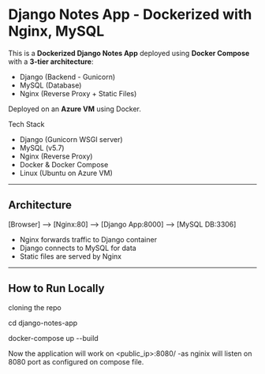 #  Django Notes App - Dockerized with Nginx, MySQL

This is a **Dockerized Django Notes App** deployed using **Docker Compose** with a **3-tier architecture**:

-  Django (Backend - Gunicorn)
-  MySQL (Database)
-  Nginx (Reverse Proxy + Static Files)

Deployed on an **Azure VM** using Docker.



  Tech Stack

- Django (Gunicorn WSGI server)
- MySQL (v5.7)
- Nginx (Reverse Proxy)
- Docker & Docker Compose
- Linux (Ubuntu on Azure VM)

---

##  Architecture

[Browser] --> [Nginx:80] --> [Django App:8000] --> [MySQL DB:3306]


- Nginx forwards traffic to Django container
- Django connects to MySQL for data
- Static files are served by Nginx

---

##  How to Run Locally

cloning the repo

cd django-notes-app

docker-compose up --build

Now the application will work on <public_ip>:8080/      -as nginix will listen on 8080 port as configured on compose file.


